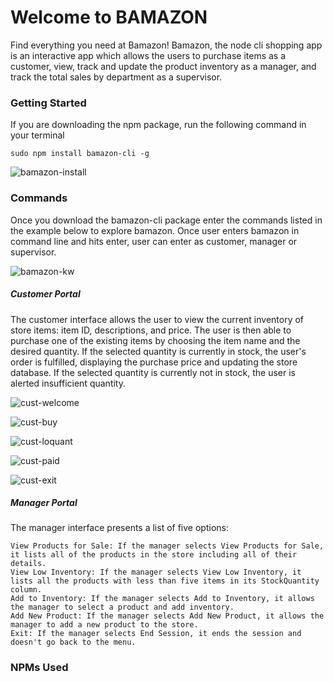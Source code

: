 # Welcome to BAMAZON

 Find everything you need at Bamazon! Bamazon, the node cli shopping app is an interactive app which allows the users to purchase items as a customer, view, track and update the product inventory as a manager, and track the total sales by department as a supervisor.

 ### Getting Started

If you are downloading the npm package, run the following command in your terminal

```
sudo npm install bamazon-cli -g
```
![bamazon-install](https://user-images.githubusercontent.com/28829258/53318834-8c385100-389e-11e9-9cc4-4a9383386b91.png)

### Commands

Once you download the bamazon-cli package enter the commands listed in the example below to explore bamazon. Once user enters bamazon in command line and hits enter, user can enter as customer, manager or supervisor.

![bamazon-kw](https://user-images.githubusercontent.com/28829258/53320383-8b55ee00-38a3-11e9-9026-891112d3b2c3.png)

##### Customer Portal

The customer interface allows the user to view the current inventory of store items: item ID, descriptions, and price. The user is then able to purchase one of the existing items by choosing the item name and the desired quantity. If the selected quantity is currently in stock, the user's order is fulfilled, displaying the purchase price and updating the store database. If the selected quantity is currently not in stock, the user is alerted insufficient quantity.


![cust-welcome](https://user-images.githubusercontent.com/28829258/53321447-88103180-38a6-11e9-9ba4-f9e6b864236c.png)

![cust-buy](https://user-images.githubusercontent.com/28829258/53321458-8e9ea900-38a6-11e9-94d0-ac11f15676ff.png)

![cust-loquant](https://user-images.githubusercontent.com/28829258/53321465-92323000-38a6-11e9-8a8f-8ce765810090.png)

![cust-paid](https://user-images.githubusercontent.com/28829258/53321912-d07c1f00-38a7-11e9-9f32-17ecd78bd605.png)

![cust-exit](https://user-images.githubusercontent.com/28829258/53321921-d4a83c80-38a7-11e9-8b03-7b9d46d770d3.png)

##### Manager Portal

The manager interface presents a list of five options:

    View Products for Sale: If the manager selects View Products for Sale, it lists all of the products in the store including all of their details.
    View Low Inventory: If the manager selects View Low Inventory, it lists all the products with less than five items in its StockQuantity column.
    Add to Inventory: If the manager selects Add to Inventory, it allows the manager to select a product and add inventory.
    Add New Product: If the manager selects Add New Product, it allows the manager to add a new product to the store.
    Exit: If the manager selects End Session, it ends the session and doesn't go back to the menu.



### NPMs Used

